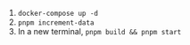 1. `docker-compose up -d`
2. `pnpm increment-data`
3. In a new terminal, `pnpm build && pnpm start`
